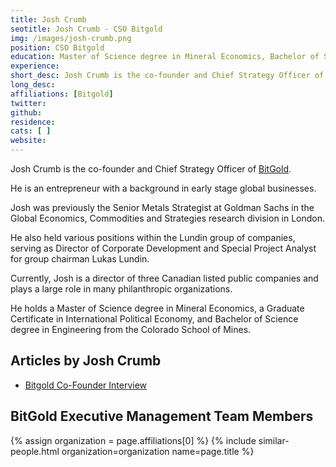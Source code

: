 ```yaml
---
title: Josh Crumb
seotitle: Josh Crumb - CSO Bitgold
img: /images/josh-crumb.png
position: CSO Bitgold
education: Master of Science degree in Mineral Economics, Bachelor of Science degree in Engineering from the Colorado School of Mines
experience:
short_desc: Josh Crumb is the co-founder and Chief Strategy Officer of BitGold.
long_desc:
affiliations: [Bitgold]
twitter:
github:
residence:
cats: [ ]
website:
---
```

Josh Crumb is the co-founder and Chief Strategy Officer of <a href="/bitgold/">BitGold</a>.

He is an entrepreneur with a background in early stage global businesses.

Josh was previously the Senior Metals Strategist at Goldman Sachs in the Global Economics, Commodities and Strategies research division in London.

He also held various positions within the Lundin group of companies, serving as Director of Corporate Development and Special Project Analyst for group chairman Lukas Lundin.

Currently, Josh is a director of three Canadian listed public companies and plays a large role in many philanthropic organizations.

He holds a Master of Science degree in Mineral Economics, a Graduate Certificate in International Political Economy, and Bachelor of Science degree in Engineering from the Colorado School of Mines.


## Articles by Josh Crumb

<ul>
<li><a href="https://www.youtube.com/watch?v=onVExQEmVMU">Bitgold Co-Founder Interview</a></li>
</ul>

## BitGold Executive Management Team Members

{% assign organization = page.affiliations[0] %}
{% include similar-people.html organization=organization name=page.title %}
